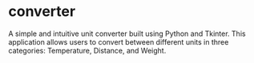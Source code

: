 # converter
A simple and intuitive unit converter built using Python and Tkinter. This application allows users to convert between different units in three categories: Temperature, Distance, and Weight.
